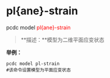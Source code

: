 # pl{ane}-strain
pcdc model <span style='color: red;'>pl{ane}-strain</span>
> **描述：**模型为二维平面应变状态



**举例：**
```
pcdc model pl-strain
#该命令设置模型为平面应变状态

```
